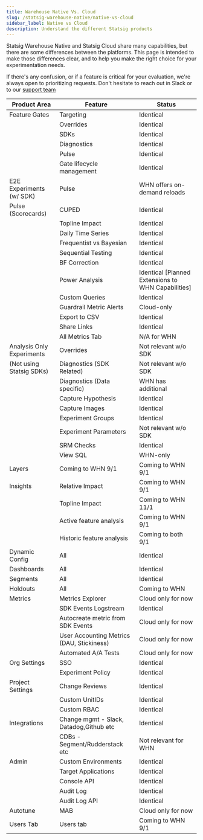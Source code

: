 ```yaml
---
title: Warehouse Native Vs. Cloud
slug: /statsig-warehouse-native/native-vs-cloud
sidebar_label: Native vs Cloud
description: Understand the different Statsig products
---
```


Statsig Warehouse Native and Statsig Cloud share many capabilities, but there are some differences between the platforms. This page is intended to make those differences clear, and to help you make the right choice for your experimentation needs.

If there's any confusion, or if a feature is critical for your evaluation, we're always open to prioritizing requests. Don't hesitate to reach out in Slack or to our [support team](mailto:support@statsig.com)

| Product Area              | Feature                                   | Status                                             |
| ------------------------- | ----------------------------------------- | -------------------------------------------------- |
| Feature Gates             | Targeting                                 | Identical                                          |
|                           | Overrides                                 | Identical                                          |
|                           | SDKs                                      | Identical                                          |
|                           | Diagnostics                               | Identical                                          |
|                           | Pulse                                     | Identical                                          |
|                           | Gate lifecycle management                 | Identical                                          |
| E2E Experiments (w/ SDK)  | Pulse                                     | WHN offers on-demand reloads                       |
| Pulse (Scorecards)        | CUPED                                     | Identical                                          |
|                           | Topline Impact                            | Identical                                          |
|                           | Daily Time Series                         | Identical                                          |
|                           | Frequentist vs Bayesian                   | Identical                                          |
|                           | Sequential Testing                        | Identical                                          |
|                           | BF Correction                             | Identical                                          |
|                           | Power Analysis                            | Identical [Planned Extensions to WHN Capabilities] |
|                           | Custom Queries                            | Identical                                          |
|                           | Guardrail Metric Alerts                   | Cloud-only                                         |
|                           | Export to CSV                             | Identical                                          |
|                           | Share Links                               | Identical                                          |
|                           | All Metrics Tab                           | N/A for WHN                                        |
| Analysis Only Experiments | Overrides                                 | Not relevant w/o SDK                               |
| (Not using Statsig SDKs)  | Diagnostics (SDK Related)                 | Not relevant w/o SDK                               |
|                           | Diagnostics (Data specific)               | WHN has additional                                 |
|                           | Capture Hypothesis                        | Identical                                          |
|                           | Capture Images                            | Identical                                          |
|                           | Experiment Groups                         | Identical                                          |
|                           | Experiment Parameters                     | Not relevant w/o SDK                               |
|                           | SRM Checks                                | Identical                                          |
|                           | View SQL                                  | WHN-only                                           |
| Layers                    | Coming to WHN 9/1                         | Coming to WHN 9/1                                  |
| Insights                  | Relative Impact                           | Coming to WHN 9/1                                  |
|                           | Topline Impact                            | Coming to WHN 11/1                                 |
|                           | Active feature analysis                   | Coming to WHN 9/1                                  |
|                           | Historic feature analysis                 | Coming to both 9/1                                 |
| Dynamic Config            | All                                       | Identical                                          |
| Dashboards                | All                                       | Identical                                          |
| Segments                  | All                                       | Identical                                          |
| Holdouts                  | All                                       | Coming to WHN                                      |
| Metrics                   | Metrics Explorer                          | Cloud only for now                                 |
|                           | SDK Events Logstream                      | Identical                                          |
|                           | Autocreate metric from SDK Events         | Cloud only for now                                 |
|                           | User Accounting Metrics (DAU, Stickiness) | Cloud only for now                                 |
|                           | Automated A/A Tests                       | Cloud only for now                                 |
| Org Settings              | SSO                                       | Identical                                          |
|                           | Experiment Policy                         | Identical                                          |
| Project Settings          | Change Reviews                            | Identical                                          |
|                           | Custom UnitIDs                            | Identical                                          |
|                           | Custom RBAC                               | Identical                                          |
| Integrations              | Change mgmt - Slack, Datadog,Github etc   | Identical                                          |
|                           | CDBs - Segment/Rudderstack etc            | Not relevant for WHN                               |
| Admin                     | Custom Environments                       | Identical                                          |
|                           | Target Applications                       | Identical                                          |
|                           | Console API                               | Identical                                          |
|                           | Audit Log                                 | Identical                                          |
|                           | Audit Log API                             | Identical                                          |
| Autotune                  | MAB                                       | Cloud only for now                                 |
| Users Tab                 | Users tab                                 | Coming to WHN 9/1                                  |
